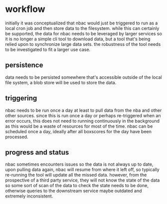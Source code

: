 # workflow

initially it was conceptualized that nbac would just be triggered to run
as a local cron job and then store data to the filesystem.  while this can
certainly be supported, the data for nbac needs to be leveraged by larger
services so it is no longer a simple cli tool to download data, but a tool
that's being relied upon to synchronize large data sets.  the robustness
of the tool needs to be investigated to fit a larger use case.

## persistence

data needs to be persisted somewhere that's accessible outside of the 
local file system, a blob store will be used to store the data.

## triggering

nbac needs to be run once a day at least to pull data from the nba
and other other sources.  since this is run once a day or perhaps
re-triggered when an error occurs, this does not need to running
continuously in the background as this would be a waste of resources
for most of the time.  nbac can be scheduled once a day, ideally after
all boxscores for the day have been processed.

## progress and status

nbac sometimes encounters issues so the data is not always up to date,
upon pulling data again, nbac will resume from where it left off, so
typically re-running the tool will update all the missed data.  however,
from the prospective of a third party service, they will not know the
state of the data so some sort of scan of the data to check the state
needs to be done, otherwise queries to the downstream service maybe
outdated and extremely inconsistent.
